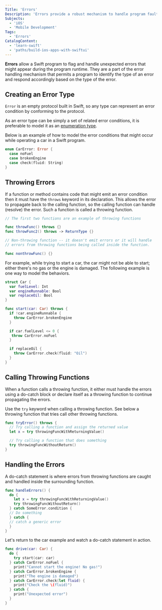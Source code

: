 ```yaml
---
Title: 'Errors'
Description: 'Errors provide a robust mechanism to handle program faults.'
Subjects:
  - 'iOS'
  - 'Mobile Development'
Tags:
  - 'Errors'
CatalogContent:
  - 'learn-swift'
  - 'paths/build-ios-apps-with-swiftui'
---
```


**Errors** allow a Swift program to flag and handle unexpected errors that might appear during the program runtime. They are a part of the error handling mechanism that permits a program to identify the type of an error and respond accordingly based on the type of the error.

## Creating an Error Type

`Error` is an empty protocol built in Swift, so any type can represent an error condition by conforming to the protocol.

As an error type can be simply a set of related error conditions, it is preferable to model it as an [enumeration type](https://www.codecademy.com/resources/docs/swift/enums).

Below is an example of how to model the error conditions that might occur while operating a car in a Swift program.

```swift
enum CarError: Error {
  case noFuel
  case brokenEngine
  case check(fluid: String)
}
```

## Throwing Errors

If a function or method contains code that might emit an error condition then it must have the `throws` keyword in its declaration. This allows the error to propagate back to the calling function, so the calling function can handle (resolve) the error. Such a function is called a throwing function.

```swift
// The first two functions are an example of throwing functions

func throwFunc() throws {}
func throwFunc2() throws -> ReturnType {}

// Non-throwing function -- it doesn't emit errors or it will handle
// errors from throwing functions being called inside the function.

func nonthrowFunc() {}
```

For example, while trying to start a car, the car might not be able to start; either there's no gas or the engine is damaged. The following example is one way to model the behaviors.

```swift
struct Car {
  var fuelLevel: Int
  var engineRunnable: Bool
  var replaceOil: Bool
}

func start(car: Car) throws {
  if !car.engineRunnable {
    throw CarError.brokenEngine
  }

  if car.fuelLevel <= 0 {
   throw CarError.noFuel
  }

  if replaceOil {
    throw CarError.check(fluid: "Oil")
  }
}
```

## Calling Throwing Functions

When a function calls a throwing function, it either must handle the errors using a do-catch block or declare itself as a throwing function to continue propagating the errors.

Use the `try` keyword when calling a throwing function. See below a throwing function that tries call other throwing functions.

```swift
func tryError() throws {
  // Try calling a function and assign the returned value
  let x = try throwingFuncWithReturningValue()

  // Try calling a function that does something
  try throwingFuncWithoutReturn()
}
```

## Handling the Errors

A do-catch statement is where errors from throwing functions are caught and handled inside the surrounding function.

```swift
func handleErrors() {
  do {
    let x = try throwingFuncWithReturningValue()
    try throwingFuncWithoutReturn()
  } catch SomeError.condition {
  // Do something
  } catch {
  // catch a generic error
  }
}
```

Let's return to the car example and watch a do-catch statement in action.

```swift
func drive(car: Car) {
  do {
    try start(car: car)
  } catch CarError.noFuel {
    print("Cannot start the engine! No gas!")
  } catch CarError.brokenEngine {
    print("The engine is damaged")
  } catch CarError.check(let fluid) {
    print("Check the \(fluid)")
  } catch {
    print("Unexpected error")
  }
}
```
